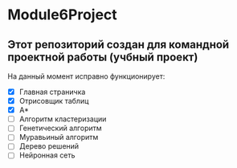 # Module6Project
Этот репозиторий создан для командной проектной работы (учбный проект)
-
На данный момент исправно функционирует:
- [X] Главная страничка
- [X] Отрисовщик таблиц
- [X] A*
- [ ] Алгоритм кластеризации
- [ ] Генетический алгоритм
- [ ] Муравьиный алгоритм
- [ ] Дерево решений
- [ ] Нейронная сеть
